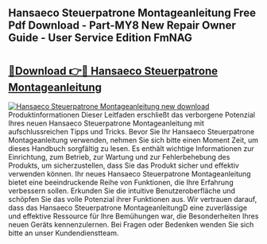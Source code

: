 ## Hansaeco Steuerpatrone Montageanleitung Free Pdf Download - Part-MY8 New Repair Owner Guide - User Service Edition FmNAG

# <h2><a href="http://df8470.blite.top/?on=Hansaeco+Steuerpatrone+Montageanleitung">🔗Download 👉🔴 Hansaeco Steuerpatrone Montageanleitung</a></h2>

[![Hansaeco Steuerpatrone Montageanleitung new download](https://i.imgur.com/lujVjoI.png)](http://df8470.blite.top/?on=Hansaeco+Steuerpatrone+Montageanleitung)
Produktinformationen Dieser Leitfaden erschließt das verborgene Potenzial Ihres neuen Hansaeco Steuerpatrone Montageanleitung mit aufschlussreichen Tipps und Tricks. Bevor Sie Ihr Hansaeco Steuerpatrone Montageanleitung verwenden, nehmen Sie sich bitte einen Moment Zeit, um dieses Handbuch sorgfältig zu lesen. Es enthält wichtige Informationen zur Einrichtung, zum Betrieb, zur Wartung und zur Fehlerbehebung des Produkts, um sicherzustellen, dass Sie das Produkt sicher und effektiv verwenden können. Ihr neues Hansaeco Steuerpatrone Montageanleitung bietet eine beeindruckende Reihe von Funktionen, die Ihre Erfahrung verbessern sollen. Erkunden Sie die intuitive Benutzeroberfläche und schöpfen Sie das volle Potenzial ihrer Funktionen aus. Wir vertrauen darauf, dass das Hansaeco Steuerpatrone MontageanleitungD eine zuverlässige und effektive Ressource für Ihre Bemühungen war, die Besonderheiten Ihres neuen Geräts kennenzulernen. Bei Fragen oder Bedenken wenden Sie sich bitte an unser Kundendienstteam.
